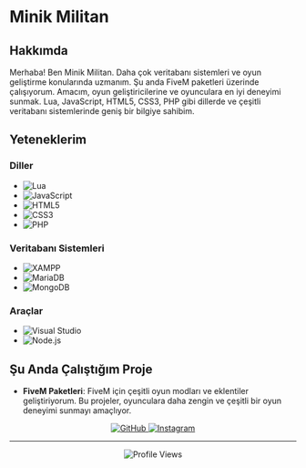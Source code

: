 # Minik Militan

## Hakkımda
Merhaba! Ben Minik Militan. Daha çok veritabanı sistemleri ve oyun geliştirme konularında uzmanım. Şu anda FiveM paketleri üzerinde çalışıyorum. Amacım, oyun geliştiricilerine ve oyunculara en iyi deneyimi sunmak. Lua, JavaScript, HTML5, CSS3, PHP gibi dillerde ve çeşitli veritabanı sistemlerinde geniş bir bilgiye sahibim.

## Yeteneklerim
### Diller
- ![Lua](https://img.shields.io/badge/Lua-2C2D72?style=for-the-badge&logo=lua&logoColor=white)
- ![JavaScript](https://img.shields.io/badge/JavaScript-F7DF1E?style=for-the-badge&logo=javascript&logoColor=black)
- ![HTML5](https://img.shields.io/badge/HTML5-E34F26?style=for-the-badge&logo=html5&logoColor=white)
- ![CSS3](https://img.shields.io/badge/CSS3-1572B6?style=for-the-badge&logo=css3&logoColor=white)
- ![PHP](https://img.shields.io/badge/PHP-777BB4?style=for-the-badge&logo=php&logoColor=white)

### Veritabanı Sistemleri
- ![XAMPP](https://img.shields.io/badge/XAMPP-FB7A24?style=for-the-badge&logo=xampp&logoColor=white)
- ![MariaDB](https://img.shields.io/badge/MariaDB-003545?style=for-the-badge&logo=mariadb&logoColor=white)
- ![MongoDB](https://img.shields.io/badge/MongoDB-47A248?style=for-the-badge&logo=mongodb&logoColor=white)

### Araçlar
- ![Visual Studio](https://img.shields.io/badge/Visual_Studio-5C2D91?style=for-the-badge&logo=visual%20studio&logoColor=white)
- ![Node.js](https://img.shields.io/badge/Node.js-339933?style=for-the-badge&logo=nodedotjs&logoColor=white)

## Şu Anda Çalıştığım Proje
- **FiveM Paketleri**: FiveM için çeşitli oyun modları ve eklentiler geliştiriyorum. Bu projeler, oyunculara daha zengin ve çeşitli bir oyun deneyimi sunmayı amaçlıyor.

<p align="center">
  <a href="https://github.com/MinikMilitan" target="_blank">
    <img src="https://img.shields.io/badge/GitHub-181717?style=for-the-badge&logo=github&logoColor=white" alt="GitHub">
  </a>
  <a href="https://www.instagram.com/MinikMilitan" target="_blank">
    <img src="https://img.shields.io/badge/Instagram-E4405F?style=for-the-badge&logo=instagram&logoColor=white" alt="Instagram">
  </a>
</p>

---

<p align="center">
  <img src="https://komarev.com/ghpvc/?username=MinikMilitan&color=brightgreen" alt="Profile Views">
</p>
